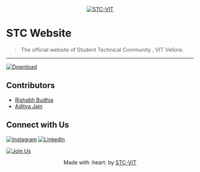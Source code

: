 <p align="center">
    <a href="https://stcvit.in/" target="_blank"><img src="https://github.com/STCVIT/STC-README/blob/master/gitbanner.png" title="STC-VIT" alt="STC-VIT"></a>
</p>
<h1> STC Website</h1>

> <Subtitle>
> The official website of Student Technical Community , VIT Vellore.

---

[![Download ](https://img.shields.io/badge/-Get%20the%20link%20to%20the%20Website-brightgreen)](https://stcvit.in/)

## Contributors
* <a href="https://github.com/RishabhBudhia"> Rishabh Budhia </a>
* <a href="https://github.com/jaditya8109"> Aditya Jain </a>

## Connect with Us
[![Instagram](https://img.shields.io/badge/Instagram-E4405F?style=for-the-badge&logo=instagram&logoColor=white)](https://www.instagram.com/mstcvit/)
[![LinkedIn](https://img.shields.io/badge/LinkedIn-0077B5?style=for-the-badge&logo=linkedin&logoColor=white)](https://www.linkedin.com/company/micvitvellore/mycompany/)

[![Join Us](https://img.shields.io/badge/Join%20Us-STC-VIT)](https://stcvit.in/)

<p align="center">
	Made with :heart: by <a href="https://stcvit.in/">STC-VIT</a>
</p>
